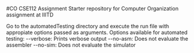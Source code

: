 #CO CSE112 Assignment
Starter repository for Computer Organization assignment at IIITD

Go to the automatedTesting directory and execute the run file with appropiate options passed as arguments.
Options available for automated testing:
--verbose: Prints verbose output
--no-asm: Does not evaluate the assembler
--no-sim: Does not evaluate the simulator
